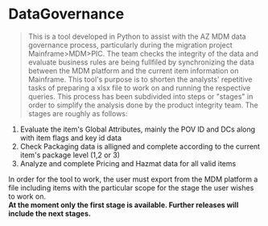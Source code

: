 # DataGovernance
> This is a tool developed in Python to assist with the AZ MDM data governance process, particularly during the migration project Mainframe>MDM>PIC. The team checks the integrity of the data and evaluate business rules are being fullfiled by synchronizing the data between the MDM platform and the current item information on Mainframe. This tool's purpose is to shorten the analysts' repetitive tasks of preparing a xlsx file to work on and running the respective queries.
This process has been subdivided into steps or "stages" in order to simplify the analysis done by the product integrity team. The stages are roughly as follows:
1. Evaluate the item's Global Attributes, mainly the POV ID and DCs along with item flags and key id data
2. Check Packaging data is alligned and complete according to the current item's package level (1,2 or 3)
3. Analyze and complete Pricing and Hazmat data for all valid items

In order for the tool to work, the user must export from the MDM platform a file including items with the particular scope for the stage the user wishes to work on.  
**At the moment only the first stage is available. Further releases will include the next stages.**
